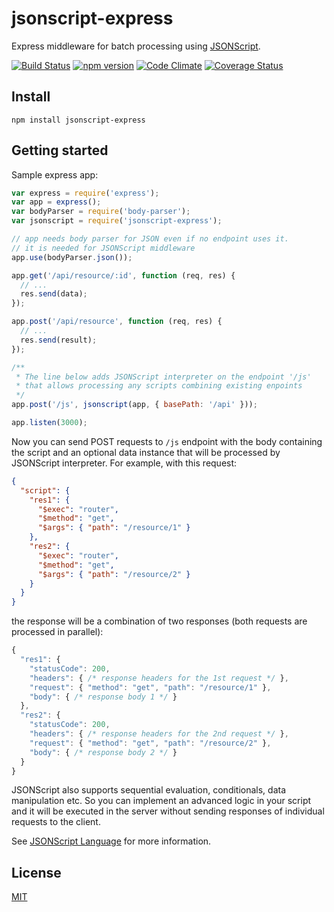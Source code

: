 # jsonscript-express

Express middleware for batch processing using [JSONScript](https://github.com/JSONScript/jsonscript).

[![Build Status](https://travis-ci.org/JSONScript/jsonscript-express.svg?branch=master)](https://travis-ci.org/JSONScript/jsonscript-express)
[![npm version](https://badge.fury.io/js/jsonscript-express.svg)](https://www.npmjs.com/package/jsonscript-express)
[![Code Climate](https://codeclimate.com/github/JSONScript/jsonscript-express/badges/gpa.svg)](https://codeclimate.com/github/JSONScript/jsonscript-express)
[![Coverage Status](https://coveralls.io/repos/github/JSONScript/jsonscript-express/badge.svg?branch=master)](https://coveralls.io/github/JSONScript/jsonscript-express?branch=master)


## Install

```
npm install jsonscript-express
```

## Getting started

Sample express app:

```JavaScript
var express = require('express');
var app = express();
var bodyParser = require('body-parser');
var jsonscript = require('jsonscript-express');

// app needs body parser for JSON even if no endpoint uses it.
// it is needed for JSONScript middleware
app.use(bodyParser.json());

app.get('/api/resource/:id', function (req, res) {
  // ...
  res.send(data);
});

app.post('/api/resource', function (req, res) {
  // ...
  res.send(result);
});

/**
 * The line below adds JSONScript interpreter on the endpoint '/js'
 * that allows processing any scripts combining existing enpoints
 */
app.post('/js', jsonscript(app, { basePath: '/api' }));

app.listen(3000);
```

Now you can send POST requests to `/js` endpoint with the body containing the script and an optional data instance that will be processed by JSONScript interpreter. For example, with this request:

```json
{
  "script": {
    "res1": {
      "$exec": "router",
      "$method": "get",
      "$args": { "path": "/resource/1" }
    },
    "res2": {
      "$exec": "router",
      "$method": "get",
      "$args": { "path": "/resource/2" }
    }
  }
}
```

the response will be a combination of two responses (both requests are processed in parallel):

```javascript
{
  "res1": {
    "statusCode": 200,
    "headers": { /* response headers for the 1st request */ },
    "request": { "method": "get", "path": "/resource/1" },
    "body": { /* response body 1 */ }
  },
  "res2": {
    "statusCode": 200,
    "headers": { /* response headers for the 2nd request */ },
    "request": { "method": "get", "path": "/resource/2" },
    "body": { /* response body 2 */ }
  }
}
```

JSONScript also supports sequential evaluation, conditionals, data manipulation etc. So you can implement an advanced logic in your script and it will be executed in the server without sending responses of individual requests to the client.

See [JSONScript Language](https://github.com/JSONScript/jsonscript/blob/master/LANGUAGE.md) for more information.


## License

[MIT](https://github.com/JSONScript/jsonscript-express/blob/master/LICENSE)
